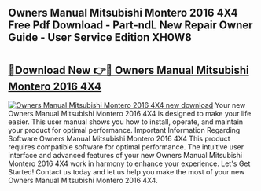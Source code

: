 ## Owners Manual Mitsubishi Montero 2016 4X4 Free Pdf Download - Part-ndL New Repair Owner Guide - User Service Edition XH0W8

# <h2><a href="http://bc48818.oget.top/?id=Owners+Manual+Mitsubishi+Montero+2016+4X4">🔗Download New 👉🔴 Owners Manual Mitsubishi Montero 2016 4X4</a></h2>

[![Owners Manual Mitsubishi Montero 2016 4X4 new download](https://i.imgur.com/5g1atiW.png)](http://bc48818.oget.top/?id=Owners+Manual+Mitsubishi+Montero+2016+4X4)
Your new Owners Manual Mitsubishi Montero 2016 4X4 is designed to make your life easier. This user manual shows you how to install, operate, and maintain your product for optimal performance. Important Information Regarding Software Owners Manual Mitsubishi Montero 2016 4X4 This product requires compatible software for optimal performance. The intuitive user interface and advanced features of your new Owners Manual Mitsubishi Montero 2016 4X4 work in harmony to enhance your experience. Let's Get Started! Contact us today and let us help you make the most of your new Owners Manual Mitsubishi Montero 2016 4X4.
